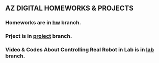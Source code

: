 ## AZ DIGITAL HOMEWORKS & PROJECTS
### Homeworks are in [hw](https://github.com/pooya79/az_digital_hw/tree/hw 'Homeworks branch') branch.
### Prject is in [project](https://github.com/pooya79/az_digital_hw/tree/project 'Project branch') branch.
### Video & Codes About Controlling Real Robot in Lab is in [lab](https://github.com/pooya79/az_digital_hw/tree/lab 'Lab branch') branch.